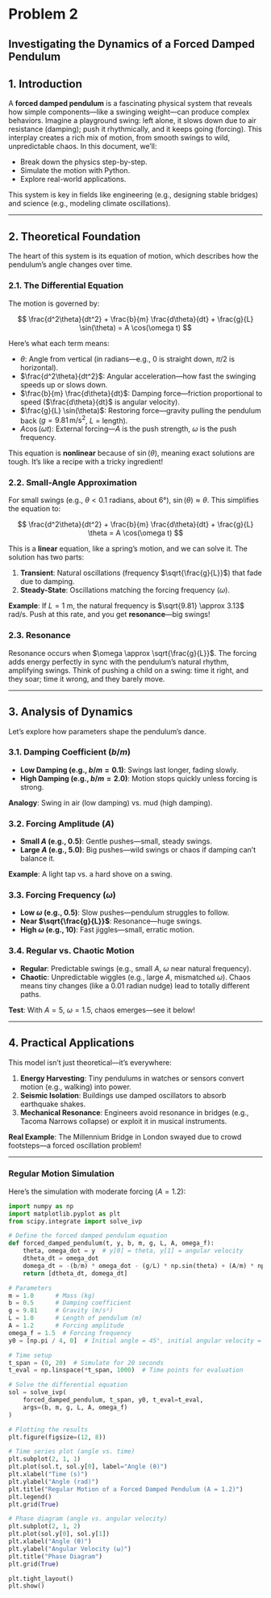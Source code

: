 # Problem 2
## **Investigating the Dynamics of a Forced Damped Pendulum**

## 1. Introduction

A **forced damped pendulum** is a fascinating physical system that reveals how simple components—like a swinging weight—can produce complex behaviors. Imagine a playground swing: left alone, it slows down due to air resistance (damping); push it rhythmically, and it keeps going (forcing). This interplay creates a rich mix of motion, from smooth swings to wild, unpredictable chaos. In this document, we’ll:

- Break down the physics step-by-step.
- Simulate the motion with Python.
- Explore real-world applications.

This system is key in fields like engineering (e.g., designing stable bridges) and science (e.g., modeling climate oscillations).

---

## 2. Theoretical Foundation

The heart of this system is its equation of motion, which describes how the pendulum’s angle changes over time.

### 2.1. The Differential Equation

The motion is governed by:

$$
\frac{d^2\theta}{dt^2} + \frac{b}{m} \frac{d\theta}{dt} + \frac{g}{L} \sin(\theta) = A \cos(\omega t)
$$

Here’s what each term means:

- $\theta$: Angle from vertical (in radians—e.g., 0 is straight down, $\pi/2$ is horizontal).
- $\frac{d^2\theta}{dt^2}$: Angular acceleration—how fast the swinging speeds up or slows down.
- $\frac{b}{m} \frac{d\theta}{dt}$: Damping force—friction proportional to speed ($\frac{d\theta}{dt}$ is angular velocity).
- $\frac{g}{L} \sin(\theta)$: Restoring force—gravity pulling the pendulum back ($g = 9.81 \, \text{m/s}^2$, $L$ = length).
- $A \cos(\omega t)$: External forcing—$A$ is the push strength, $\omega$ is the push frequency.

This equation is **nonlinear** because of $\sin(\theta)$, meaning exact solutions are tough. It’s like a recipe with a tricky ingredient!

### 2.2. Small-Angle Approximation

For small swings (e.g., $\theta < 0.1$ radians, about 6°), $\sin(\theta) \approx \theta$. This simplifies the equation to:

$$
\frac{d^2\theta}{dt^2} + \frac{b}{m} \frac{d\theta}{dt} + \frac{g}{L} \theta = A \cos(\omega t)
$$

This is a **linear** equation, like a spring’s motion, and we can solve it. The solution has two parts:

1. **Transient**: Natural oscillations (frequency $\sqrt{\frac{g}{L}}$) that fade due to damping.
2. **Steady-State**: Oscillations matching the forcing frequency ($\omega$).

**Example**: If $L = 1$ m, the natural frequency is $\sqrt{9.81} \approx 3.13$ rad/s. Push at this rate, and you get **resonance**—big swings!

### 2.3. Resonance

Resonance occurs when $\omega \approx \sqrt{\frac{g}{L}}$. The forcing adds energy perfectly in sync with the pendulum’s natural rhythm, amplifying swings. Think of pushing a child on a swing: time it right, and they soar; time it wrong, and they barely move.

---

## 3. Analysis of Dynamics

Let’s explore how parameters shape the pendulum’s dance.

### 3.1. Damping Coefficient ($b/m$)

- **Low Damping (e.g., $b/m = 0.1$)**: Swings last longer, fading slowly.
- **High Damping (e.g., $b/m = 2.0$)**: Motion stops quickly unless forcing is strong.

**Analogy**: Swing in air (low damping) vs. mud (high damping).

### 3.2. Forcing Amplitude ($A$)

- **Small $A$ (e.g., 0.5)**: Gentle pushes—small, steady swings.
- **Large $A$ (e.g., 5.0)**: Big pushes—wild swings or chaos if damping can’t balance it.

**Example**: A light tap vs. a hard shove on a swing.

### 3.3. Forcing Frequency ($\omega$)

- **Low $\omega$ (e.g., 0.5)**: Slow pushes—pendulum struggles to follow.
- **Near $\sqrt{\frac{g}{L}}$**: Resonance—huge swings.
- **High $\omega$ (e.g., 10)**: Fast jiggles—small, erratic motion.

### 3.4. Regular vs. Chaotic Motion

- **Regular**: Predictable swings (e.g., small $A$, $\omega$ near natural frequency).
- **Chaotic**: Unpredictable wiggles (e.g., large $A$, mismatched $\omega$). Chaos means tiny changes (like a 0.01 radian nudge) lead to totally different paths.

**Test**: With $A = 5$, $\omega = 1.5$, chaos emerges—see it below!

---

## 4. Practical Applications

This model isn’t just theoretical—it’s everywhere:

1. **Energy Harvesting**: Tiny pendulums in watches or sensors convert motion (e.g., walking) into power.
2. **Seismic Isolation**: Buildings use damped oscillators to absorb earthquake shakes.
3. **Mechanical Resonance**: Engineers avoid resonance in bridges (e.g., Tacoma Narrows collapse) or exploit it in musical instruments.

**Real Example**: The Millennium Bridge in London swayed due to crowd footsteps—a forced oscillation problem!

---



### Regular Motion Simulation

Here’s the simulation with moderate forcing ($A = 1.2$):

```python
import numpy as np
import matplotlib.pyplot as plt
from scipy.integrate import solve_ivp

# Define the forced damped pendulum equation
def forced_damped_pendulum(t, y, b, m, g, L, A, omega_f):
    theta, omega_dot = y  # y[0] = theta, y[1] = angular velocity
    dtheta_dt = omega_dot
    domega_dt = -(b/m) * omega_dot - (g/L) * np.sin(theta) + (A/m) * np.cos(omega_f * t)
    return [dtheta_dt, domega_dt]

# Parameters
m = 1.0      # Mass (kg)
b = 0.5      # Damping coefficient
g = 9.81     # Gravity (m/s²)
L = 1.0      # Length of pendulum (m)
A = 1.2      # Forcing amplitude
omega_f = 1.5  # Forcing frequency
y0 = [np.pi / 4, 0]  # Initial angle = 45°, initial angular velocity = 0

# Time setup
t_span = (0, 20)  # Simulate for 20 seconds
t_eval = np.linspace(*t_span, 1000)  # Time points for evaluation

# Solve the differential equation
sol = solve_ivp(
    forced_damped_pendulum, t_span, y0, t_eval=t_eval,
    args=(b, m, g, L, A, omega_f)
)

# Plotting the results
plt.figure(figsize=(12, 8))

# Time series plot (angle vs. time)
plt.subplot(2, 1, 1)
plt.plot(sol.t, sol.y[0], label="Angle (θ)")
plt.xlabel("Time (s)")
plt.ylabel("Angle (rad)")
plt.title("Regular Motion of a Forced Damped Pendulum (A = 1.2)")
plt.legend()
plt.grid(True)

# Phase diagram (angle vs. angular velocity)
plt.subplot(2, 1, 2)
plt.plot(sol.y[0], sol.y[1])
plt.xlabel("Angle (θ)")
plt.ylabel("Angular Velocity (ω)")
plt.title("Phase Diagram")
plt.grid(True)

plt.tight_layout()
plt.show()
```